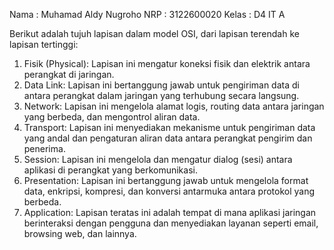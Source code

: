Nama : Muhamad Aldy Nugroho
NRP : 3122600020
Kelas : D4 IT A


Berikut adalah tujuh lapisan dalam model OSI, dari lapisan terendah ke lapisan tertinggi:

1. Fisik (Physical): Lapisan ini mengatur koneksi fisik dan elektrik antara perangkat di jaringan.
2. Data Link: Lapisan ini bertanggung jawab untuk pengiriman data di antara perangkat dalam jaringan yang terhubung secara langsung.
3. Network: Lapisan ini mengelola alamat logis, routing data antara jaringan yang berbeda, dan mengontrol aliran data.
4. Transport: Lapisan ini menyediakan mekanisme untuk pengiriman data yang andal dan pengaturan aliran data antara perangkat pengirim dan penerima.
5. Session: Lapisan ini mengelola dan mengatur dialog (sesi) antara aplikasi di perangkat yang berkomunikasi.
6. Presentation: Lapisan ini bertanggung jawab untuk mengelola format data, enkripsi, kompresi, dan konversi antarmuka antara protokol yang berbeda.
7. Application: Lapisan teratas ini adalah tempat di mana aplikasi jaringan berinteraksi dengan pengguna dan menyediakan layanan seperti email, browsing web, dan lainnya.